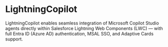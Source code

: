 # LightningCopilot
LightningCopilot enables seamless integration of Microsoft Copilot Studio agents directly within Salesforce Lightning Web Components (LWC) — with full Entra ID (Azure AD) authentication, MSAL SSO, and Adaptive Cards support.
